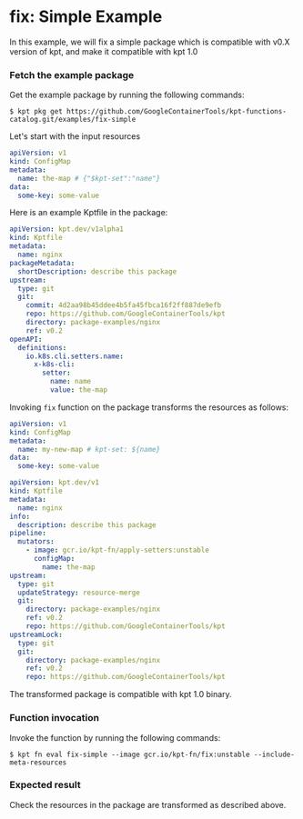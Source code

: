 # fix: Simple Example

In this example, we will fix a simple package which is compatible with v0.X version of kpt,
and make it compatible with kpt 1.0 

### Fetch the example package

Get the example package by running the following commands:

```shell
$ kpt pkg get https://github.com/GoogleContainerTools/kpt-functions-catalog.git/examples/fix-simple
```

Let's start with the input resources

```yaml
apiVersion: v1
kind: ConfigMap
metadata:
  name: the-map # {"$kpt-set":"name"}
data:
  some-key: some-value
```

Here is an example Kptfile in the package:

```yaml
apiVersion: kpt.dev/v1alpha1
kind: Kptfile
metadata:
  name: nginx
packageMetadata:
  shortDescription: describe this package
upstream:
  type: git
  git:
    commit: 4d2aa98b45ddee4b5fa45fbca16f2ff887de9efb
    repo: https://github.com/GoogleContainerTools/kpt
    directory: package-examples/nginx
    ref: v0.2
openAPI:
  definitions:
    io.k8s.cli.setters.name:
      x-k8s-cli:
        setter:
          name: name
          value: the-map
```

Invoking `fix` function on the package transforms the resources as follows:

```yaml
apiVersion: v1
kind: ConfigMap
metadata:
  name: my-new-map # kpt-set: ${name}
data:
  some-key: some-value
```

<!-- @skip -->
```yaml
apiVersion: kpt.dev/v1
kind: Kptfile
metadata:
  name: nginx
info:
  description: describe this package
pipeline:
  mutators:
    - image: gcr.io/kpt-fn/apply-setters:unstable
      configMap:
        name: the-map
upstream:
  type: git
  updateStrategy: resource-merge
  git:
    directory: package-examples/nginx
    ref: v0.2
    repo: https://github.com/GoogleContainerTools/kpt
upstreamLock:
  type: git
  git:
    directory: package-examples/nginx
    ref: v0.2
    repo: https://github.com/GoogleContainerTools/kpt
```

The transformed package is compatible with kpt 1.0 binary.

### Function invocation

Invoke the function by running the following commands:

```shell
$ kpt fn eval fix-simple --image gcr.io/kpt-fn/fix:unstable --include-meta-resources
```

### Expected result

Check the resources in the package are transformed as described above.
